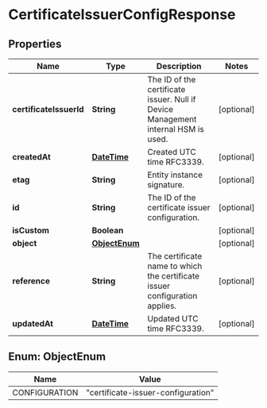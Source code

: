 
# CertificateIssuerConfigResponse

## Properties
Name | Type | Description | Notes
------------ | ------------- | ------------- | -------------
**certificateIssuerId** | **String** | The ID of the certificate issuer. Null if Device Management internal HSM is used.  |  [optional]
**createdAt** | [**DateTime**](DateTime.md) | Created UTC time RFC3339. |  [optional]
**etag** | **String** | Entity instance signature. |  [optional]
**id** | **String** | The ID of the certificate issuer configuration.  |  [optional]
**isCustom** | **Boolean** |  |  [optional]
**object** | [**ObjectEnum**](#ObjectEnum) |  |  [optional]
**reference** | **String** | The certificate name to which the certificate issuer configuration applies. |  [optional]
**updatedAt** | [**DateTime**](DateTime.md) | Updated UTC time RFC3339. |  [optional]


<a name="ObjectEnum"></a>
## Enum: ObjectEnum
Name | Value
---- | -----
CONFIGURATION | &quot;certificate-issuer-configuration&quot;



